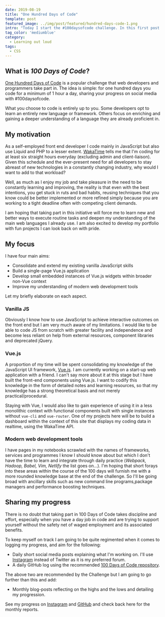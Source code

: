 ```yaml
---
date: 2019-08-19
title: "One Hundred Days of Code"
template: post
featured_image: ../img/post/featured/hundred-days-code-1.png
intro: "Today I start the #100daysofcode challenge. In this first post I outline my objectives and explain my reasons for taking..."
tag_color: 'mediumblue'
category:
  - Learning out loud
tags:
  - CSS
---
```


## What is _100 Days of Code_?

[One Hundred Days of Code](https://www.100daysofcode.com/) is a popular challenge that web developers and programmers take part in. The idea is simple: for one hundred days you code for a minimum of 1 hour a day, sharing your progress on social media with #100daysofcode.

What you choose to code is entirely up to you. Some developers opt to learn an entirely new language or framework. Others focus on enriching and gaining a deeper understanding of a language they are already proficient in.

## My motivation

As a self-employed front end developer I code mainly in JavaScript but also use Liquid and PHP to a lesser extent. [WakaTime](https://wakatime.com) tells me that I'm coding for at least six straight hours everyday (excluding admin and client-liaison). Given this schedule and the ever-present need for all developers to stay abreast of new technologies in a constantly changing industry, why would I want to add to that workload?

Well, as much as I enjoy my job and take pleasure in the need to be constantly learning and improving, the reality is that even with the best intentions, you get stuck in ruts and bad habits, reusing techniques that you know could be better implemented or more refined simply because you are working to a tight deadline often with competing client demands.

I am hoping that taking part in this initiative will force me to learn new and better ways to execute routine tasks and deepen my understanding of the main web languages I already use. I am also excited to develop my portfolio with fun projects I can look back on with pride.

## My focus

I have four main aims:

- Consolidate and extend my existing vanilla JavaScript skills
- Build a single-page Vue.js application
- Develop small embedded instances of Vue.js widgets within broader non-Vue context
- Improve my understanding of modern web development tools

Let my briefly elaborate on each aspect.

### Vanilla JS

Obviously I know how to use JavaScript to achieve interactive outcomes on the front end but I am very much aware of my limitations. I would like to be able to code JS from scratch with greater facility and independence and become less reliant on help from external resources, component libraries and deprecated jQuery.

### Vue.js

A proportion of my time will be spent consolidating my knowledge of the JavaScript UI framework, [Vue.js](https://vuejs.org). I am currently working on a start-up web application with a friend. I can't say more about it at this stage but I have built the front-end components using Vue.js. I want to codify this knowledge in the form of detailed notes and learning resources, so that my knowledge has a strong theoretical basis and not merely practical/procedural.

Staying with Vue, I would also like to gain experience of using it in a less monolithic context with functional components built with single instances without `vue-cli` and `vue-router`. One of my projects here will be to build a dashboard within the context of this site that displays my coding data in realtime, using the WakaTime API.

### Modern web development tools

I have pages in my notebooks scrawled with the names of frameworks, services and programmes I know I should know about but which I don't have the time to learn and integrate through daily practice (_Webpack, Hadoop, Babel, Vim, Netlify_ the list goes on...). I'm hoping that short forays into these areas within the course of the 100 days will furnish me with a more rounded knowledge base at the end of the challenge. So I'll be going broad with ancillary skills such as new command line programs,package managers and performance boosting techniques.

## Sharing my progress

There is no doubt that taking part in 100 Days of Code takes discipline and effort, especially when you have a day job in code and are trying to support yourself without the safety net of waged employment and its associated benefits.

To keep myself on track I am going to be quite regimented when it comes to logging my progress, and aim for the following:

- Daily short social media posts explaining what I'm working on. I'll use [Instagram](https://www.instagram.com/tbishop_dev/) instead of Twitter as it is my preferred forum.
- A daily GitHub log using the recommended [100 Days of Code repository](https://github.com/thomasabishop/100-days-of-code).

The above two are recommended by the Challenge but I am going to go further than this and add:

- Monthly blog-posts reflecting on the highs and the lows and detailing my progression.

See my progress on [Instagram](https://www.instagram.com/tbishop_dev/) and [GitHub](https://github.com/thomasabishop/100-days-of-code) and check back here for the monthly reports.
